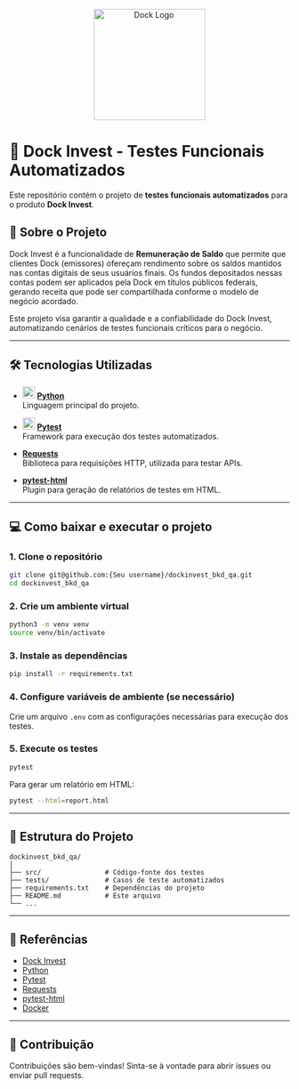 <p align="center">
  <img src="https://files.readme.io/f29a06b-small-210823.Dock.Logo.REFINADO.RGB_Azul.png" alt="Dock Logo" width="200"/>
</p>

# 🚀 Dock Invest - Testes Funcionais Automatizados

Este repositório contém o projeto de **testes funcionais automatizados** para o produto **Dock Invest**.

## 📝 Sobre o Projeto

Dock Invest é a funcionalidade de **Remuneração de Saldo** que permite que clientes Dock (emissores) ofereçam rendimento sobre os saldos mantidos nas contas digitais de seus usuários finais. Os fundos depositados nessas contas podem ser aplicados pela Dock em títulos públicos federais, gerando receita que pode ser compartilhada conforme o modelo de negócio acordado.

Este projeto visa garantir a qualidade e a confiabilidade do Dock Invest, automatizando cenários de testes funcionais críticos para o negócio.

---

## 🛠️ Tecnologias Utilizadas

- <img src="https://cdn.jsdelivr.net/gh/devicons/devicon/icons/python/python-original.svg" alt="Python" width="22"/> **[Python](https://docs.python.org/3/)**  
  Linguagem principal do projeto.

- <img src="https://cdn.jsdelivr.net/gh/devicons/devicon/icons/pytest/pytest-original.svg" alt="Pytest" width="22"/> **[Pytest](https://docs.pytest.org/en/stable/)**  
  Framework para execução dos testes automatizados.

- **[Requests](https://docs.python-requests.org/en/latest/)**  
  Biblioteca para requisições HTTP, utilizada para testar APIs.

- **[pytest-html](https://pytest-html.readthedocs.io/en/latest/)**  
  Plugin para geração de relatórios de testes em HTML.

---

## 💻 Como baixar e executar o projeto

### 1. Clone o repositório

```bash
git clone git@github.com:{Seu username}/dockinvest_bkd_qa.git
cd dockinvest_bkd_qa
```

### 2. Crie um ambiente virtual

```bash
python3 -m venv venv
source venv/bin/activate
```

### 3. Instale as dependências

```bash
pip install -r requirements.txt
```

### 4. Configure variáveis de ambiente (se necessário)

Crie um arquivo `.env` com as configurações necessárias para execução dos testes.

### 5. Execute os testes

```bash
pytest
```

Para gerar um relatório em HTML:

```bash
pytest --html=report.html
```

---

## 📂 Estrutura do Projeto

```
dockinvest_bkd_qa/
│
├── src/                # Código-fonte dos testes
├── tests/              # Casos de teste automatizados
├── requirements.txt    # Dependências do projeto
├── README.md           # Este arquivo
└── ...
```

---

## 📄 Referências

- [Dock Invest](https://developers.dock.tech/docs/remunera%C3%A7%C3%A3o-de-saldo-dock)
- [Python](https://docs.python.org/3/)
- [Pytest](https://docs.pytest.org/en/stable/)
- [Requests](https://docs.python-requests.org/en/latest/)
- [pytest-html](https://pytest-html.readthedocs.io/en/latest/)
- [Docker](https://docs.docker.com/)

---

## 🤝 Contribuição

Contribuições são bem-vindas! Sinta-se à vontade para abrir issues ou enviar pull requests.
